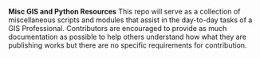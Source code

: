 **Misc GIS and Python Resources**
This repo will serve as a collection of miscellaneous scripts and modules that assist in the day-to-day tasks of a GIS Professional. Contributors are encouraged to provide as much documentation as possible to help others understand how what they are publishing works but there are no specific requirements for contribution.
